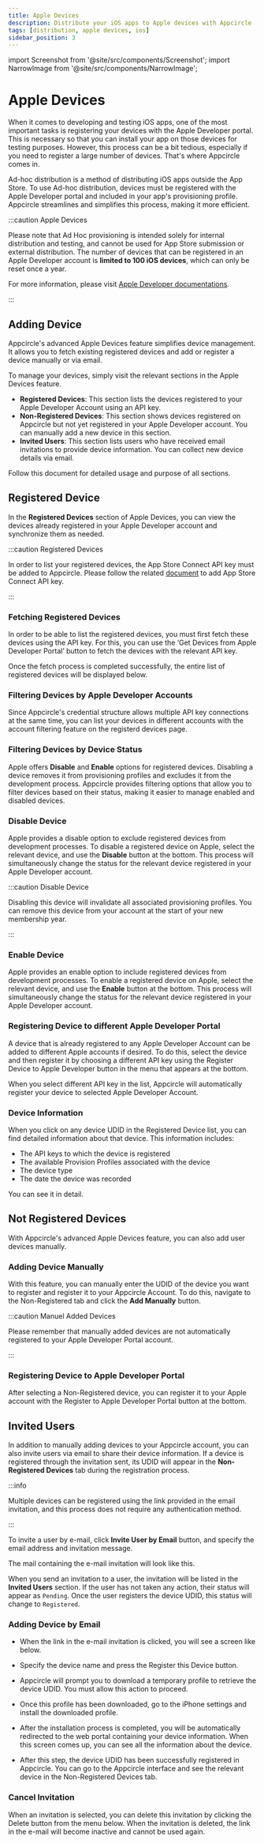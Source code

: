 ```yaml
---
title: Apple Devices
description: Distribute your iOS apps to Apple devices with Appcircle
tags: [distribution, apple devices, ios]
sidebar_position: 3
---
```


import Screenshot from '@site/src/components/Screenshot';
import NarrowImage from '@site/src/components/NarrowImage';

# Apple Devices

When it comes to developing and testing iOS apps, one of the most important tasks is registering your devices with the Apple Developer portal. This is necessary so that you can install your app on those devices for testing purposes. However, this process can be a bit tedious, especially if you need to register a large number of devices. That's where Appcircle comes in.

Ad-hoc distribution is a method of distributing iOS apps outside the App Store. To use Ad-hoc distribution, devices must be registered with the Apple Developer portal and included in your app's provisioning profile. Appcircle streamlines and simplifies this process, making it more efficient.

<Screenshot url='https://cdn.appcircle.io/docs/assets/BE4404-AppleDevices.png' />

:::caution Apple Devices

Please note that Ad Hoc provisioning is intended solely for internal distribution and testing, and cannot be used for App Store submission or external distribution. The number of devices that can be registered in an Apple Developer account is **limited to 100 iOS devices**, which can only be reset once a year.

For more information, please visit [Apple Developer documentations](https://developer.apple.com/documentation/appstoreconnectapi/devices).

:::

## Adding Device

Appcircle's advanced Apple Devices feature simplifies device management. It allows you to fetch existing registered devices and add or register a device manually or via email.

To manage your devices, simply visit the relevant sections in the Apple Devices feature.

- **Registered Devices**: This section lists the devices registered to your Apple Developer Account using an API key.
- **Non-Registered Devices**: This section shows devices registered on Appcircle but not yet registered in your Apple Developer account. You can manually add a new device in this section.
- **Invited Users**: This section lists users who have received email invitations to provide device information. You can collect new device details via email.

<Screenshot url='https://cdn.appcircle.io/docs/assets/BE4404New-sections.png' />

Follow this document for detailed usage and purpose of all sections.

## Registered Device

In the **Registered Devices** section of Apple Devices, you can view the devices already registered in your Apple Developer account and synchronize them as needed.

:::caution Registered Devices

In order to list your registered devices, the App Store Connect API key must be added to Appcircle. Please follow the related [document](/account/my-organization/integrations/credentials/adding-an-app-store-connect-api-key) to add App Store Connect API key.

:::


### Fetching Registered Devices

In order to be able to list the registered devices, you must first fetch these devices using the API key. For this, you can use the ‘Get Devices from Apple Developer Portal’ button to fetch the devices with the relevant API key.

<Screenshot url='https://cdn.appcircle.io/docs/assets/BE4404New-fetch.png' />

Once the fetch process is completed successfully, the entire list of registered devices will be displayed below.

<Screenshot url='https://cdn.appcircle.io/docs/assets/BE4404New-fetchedList.png' />

### Filtering Devices by Apple Developer Accounts

Since Appcircle's credential structure allows multiple API key connections at the same time, you can list your devices in different accounts with the account filtering feature on the registerd devices page.

<Screenshot url='https://cdn.appcircle.io/docs/assets/BE4404New-filterStore.png' />

### Filtering Devices by Device Status

Apple offers **Disable** and **Enable** options for registered devices. Disabling a device removes it from provisioning profiles and excludes it from the development process. Appcircle provides filtering options that allow you to filter devices based on their status, making it easier to manage enabled and disabled devices.

<Screenshot url='https://cdn.appcircle.io/docs/assets/BE4404New-filterStatus.png' />

### Disable Device

Apple provides a disable option to exclude registered devices from development processes. To disable a registered device on Apple, select the relevant device, and use the **Disable** button at the bottom. This process will simultaneously change the status for the relevant device registered in your Apple Developer account.

<Screenshot url='https://cdn.appcircle.io/docs/assets/BE4404New-disableDevice.png' />

:::caution Disable Device

Disabling this device will invalidate all associated provisioning profiles. You can remove this device from your account at the start of your new membership year.

:::

### Enable Device

Apple provides an enable option to include registered devices from development processes. To enable a registered device on Apple, select the relevant device, and use the **Enable** button at the bottom. This process will simultaneously change the status for the relevant device registered in your Apple Developer account.

<Screenshot url='https://cdn.appcircle.io/docs/assets/BE4404New-enableDevice.png' />

### Registering Device to different Apple Developer Portal

A device that is already registered to any Apple Developer Account can be added to different Apple accounts if desired. To do this, select the device and then register it by choosing a different API key using the Register Device to Apple Developer button in the menu that appears at the bottom.

<Screenshot url='https://cdn.appcircle.io/docs/assets/BE4404New-registerDevice.png' />

When you select different API key in the list, Appcircle will automatically register your device to selected Apple Developer Account.

<Screenshot url='https://cdn.appcircle.io/docs/assets/BE4404New-registerAPI.png' />

### Device Information

When you click on any device UDID in the Registered Device list, you can find detailed information about that device. This information includes:

- The API keys to which the device is registered
- The available Provision Profiles associated with the device
- The device type
- The date the device was recorded

<Screenshot url='https://cdn.appcircle.io/docs/assets/BE4404New-udidClick.png' />

You can see it in detail.

<Screenshot url='https://cdn.appcircle.io/docs/assets/BE4404New-deviceInfoNew.png' />


## Not Registered Devices

With Appcircle's advanced Apple Devices feature, you can also add user devices manually.

<Screenshot url='https://cdn.appcircle.io/docs/assets/BE4404New-nonRegistered.png' />

### Adding Device Manually

With this feature, you can manually enter the UDID of the device you want to register and register it to your Appcircle Account. To do this, navigate to the Non-Registered tab and click the **Add Manually** button.

<Screenshot url='https://cdn.appcircle.io/docs/assets/BE4404New-addManuel12.png' />

:::caution Manuel Added Devices

Please remember that manually added devices are not automatically registered to your Apple Developer Portal account.

:::

<Screenshot url='https://cdn.appcircle.io/docs/assets/BE4404New-addManuelModal.png' />

### Registering Device to Apple Developer Portal

After selecting a Non-Registered device, you can register it to your Apple account with the Register to Apple Developer Portal button at the bottom.

<Screenshot url='https://cdn.appcircle.io/docs/assets/BE4404New-registerNonDevice.png' />

## Invited Users

In addition to manually adding devices to your Appcircle account, you can also invite users via email to share their device information. If a device is registered through the invitation sent, its UDID will appear in the **Non-Registered Devices** tab during the registration process.

<Screenshot url='https://cdn.appcircle.io/docs/assets/BE4404New-invitedUser.png' />

:::info

Multiple devices can be registered using the link provided in the email invitation, and this process does not require any authentication method.

:::

To invite a user by e-mail, click **Invite User by Email** button, and specify the email address and invitation message.

<Screenshot url='https://cdn.appcircle.io/docs/assets/BE4404New-inviteButton.png' />

<Screenshot url='https://cdn.appcircle.io/docs/assets/BE4404New-inviteForm.png' />


The mail containing the e-mail invitation will look like this.

<Screenshot url='https://cdn.appcircle.io/docs/assets/BE4404New-emailContent.png' />

When you send an invitation to a user, the invitation will be listed in the **Invited Users** section. If the user has not taken any action, their status will appear as `Pending`. Once the user registers the device UDID, this status will change to `Registered`.

<Screenshot url='https://cdn.appcircle.io/docs/assets/BE4404New-pending.png' />

### Adding Device by Email

- When the link in the e-mail invitation is clicked, you will see a screen like below.

<Screenshot url='https://cdn.appcircle.io/docs/assets/BE4404New-iphone1.png' />

- Specify the device name and press the Register this Device button.

<Screenshot url='https://cdn.appcircle.io/docs/assets/BE4404New-iphone1.png' />

- Appcircle will prompt you to download a temporary profile to retrieve the device UDID. You must allow this action to proceed.

<Screenshot url='https://cdn.appcircle.io/docs/assets/BE4404New-iphone2.png' />


- Once this profile has been downloaded, go to the iPhone settings and install the downloaded profile.

<Screenshot url='https://cdn.appcircle.io/docs/assets/BE4404New-iphone3.png' />

<Screenshot url='https://cdn.appcircle.io/docs/assets/BE4404New-iphone4.png' />


- After the installation process is completed, you will be automatically redirected to the web portal containing your device information. When this screen comes up, you can see all the information about the device. 

<Screenshot url='https://cdn.appcircle.io/docs/assets/BE4404New-iphone5.png' />

<Screenshot url='https://cdn.appcircle.io/docs/assets/BE4404New-iphone6.png' />

- After this step, the device UDID has been successfully registered in Appcircle. You can go to the Appcircle interface and see the relevant device in the Non-Registered Devices tab.

<Screenshot url='https://cdn.appcircle.io/docs/assets/BE4404New-afterEmailInvite.png' />

### Cancel Invitation

When an invitation is selected, you can delete this invitation by clicking the Delete button from the menu below. When the invitation is deleted, the link in the e-mail will become inactive and cannot be used again.

<Screenshot url='https://cdn.appcircle.io/docs/assets/BE4404New-inviteCancel.png' />




